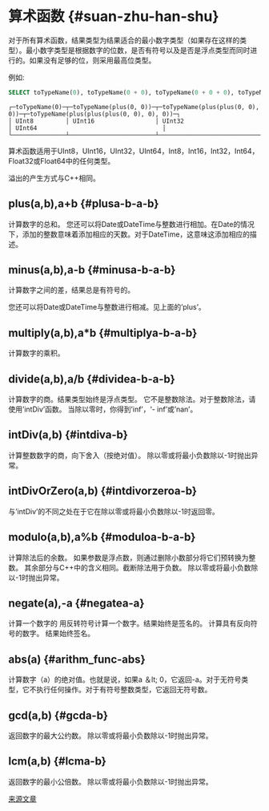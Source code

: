 # 算术函数 {#suan-zhu-han-shu}

对于所有算术函数，结果类型为结果适合的最小数字类型（如果存在这样的类型）。最小数字类型是根据数字的位数，是否有符号以及是否是浮点类型而同时进行的。如果没有足够的位，则采用最高位类型。

例如:

``` sql
SELECT toTypeName(0), toTypeName(0 + 0), toTypeName(0 + 0 + 0), toTypeName(0 + 0 + 0 + 0)
```

    ┌─toTypeName(0)─┬─toTypeName(plus(0, 0))─┬─toTypeName(plus(plus(0, 0), 0))─┬─toTypeName(plus(plus(plus(0, 0), 0), 0))─┐
    │ UInt8         │ UInt16                 │ UInt32                          │ UInt64                                   │
    └───────────────┴────────────────────────┴─────────────────────────────────┴──────────────────────────────────────────┘

算术函数适用于UInt8，UInt16，UInt32，UInt64，Int8，Int16，Int32，Int64，Float32或Float64中的任何类型。

溢出的产生方式与C++相同。

## plus(a,b),a+b {#plusa-b-a-b}

计算数字的总和。
您还可以将Date或DateTime与整数进行相加。在Date的情况下，添加的整数意味着添加相应的天数。对于DateTime，这意味这添加相应的描述。

## minus(a,b),a-b {#minusa-b-a-b}

计算数字之间的差，结果总是有符号的。

您还可以将Date或DateTime与整数进行相减。见上面的’plus’。

## multiply(a,b),a\*b {#multiplya-b-a-b}

计算数字的乘积。

## divide(a,b),a/b {#dividea-b-a-b}

计算数字的商。结果类型始终是浮点类型。
它不是整数除法。对于整数除法，请使用’intDiv’函数。
当除以零时，你得到’inf’，‘- inf’或’nan’。

## intDiv(a,b) {#intdiva-b}

计算整数数字的商，向下舍入（按绝对值）。
除以零或将最小负数除以-1时抛出异常。

## intDivOrZero(a,b) {#intdivorzeroa-b}

与’intDiv’的不同之处在于它在除以零或将最小负数除以-1时返回零。

## modulo(a,b),a%b {#moduloa-b-a-b}

计算除法后的余数。
如果参数是浮点数，则通过删除小数部分将它们预转换为整数。
其余部分与C++中的含义相同。截断除法用于负数。
除以零或将最小负数除以-1时抛出异常。

## negate(a),-a {#negatea-a}

计算一个数字的
用反转符号计算一个数字。结果始终是签名的。
计算具有反向符号的数字。 结果始终签名。

## abs(a) {#arithm_func-abs}

计算数字（a）的绝对值。也就是说，如果a ＆lt; 0，它返回-a。对于无符号类型，它不执行任何操作。对于有符号整数类型，它返回无符号数。

## gcd(a,b) {#gcda-b}

返回数字的最大公约数。
除以零或将最小负数除以-1时抛出异常。

## lcm(a,b) {#lcma-b}

返回数字的最小公倍数。
除以零或将最小负数除以-1时抛出异常。

[来源文章](https://clickhouse.tech/docs/en/query_language/functions/arithmetic_functions/) <!--hide-->
